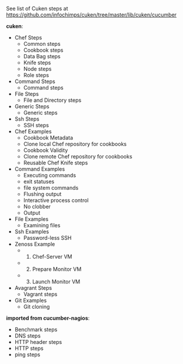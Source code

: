 
See list of Cuken steps at https://github.com/infochimps/cuken/tree/master/lib/cuken/cucumber

**cuken**:


* Chef Steps
  - Common steps
  - Cookbook steps
  - Data Bag steps
  - Knife steps
  - Node steps
  - Role steps
* Command Steps
  - Command steps
* File Steps
  - File and Directory steps
* Generic Steps
  - Generic steps
* Ssh Steps
  - SSH steps
* Chef Examples
  - Cookbook Metadata
  - Clone local Chef repository for cookbooks
  - Cookbook Validity
  - Clone remote Chef repository for cookbooks
  - Reusable Chef Knife steps
* Command Examples
  - Executing commands
  - exit statuses
  - file system commands
  - Flushing output
  - Interactive process control
  - No clobber
  - Output
* File Examples
  - Examining files
* Ssh Examples
  - Password-less SSH
* Zenoss Example
  - 01) Chef-Server VM
  - 02) Prepare Monitor VM
  - 03) Launch Monitor VM
* Avagrant Steps
  - Vagrant steps
* Git Examples
  - Git cloning

**imported from cucumber-nagios**:

* Benchmark steps
* DNS steps
* HTTP header steps
* HTTP steps
* ping steps
